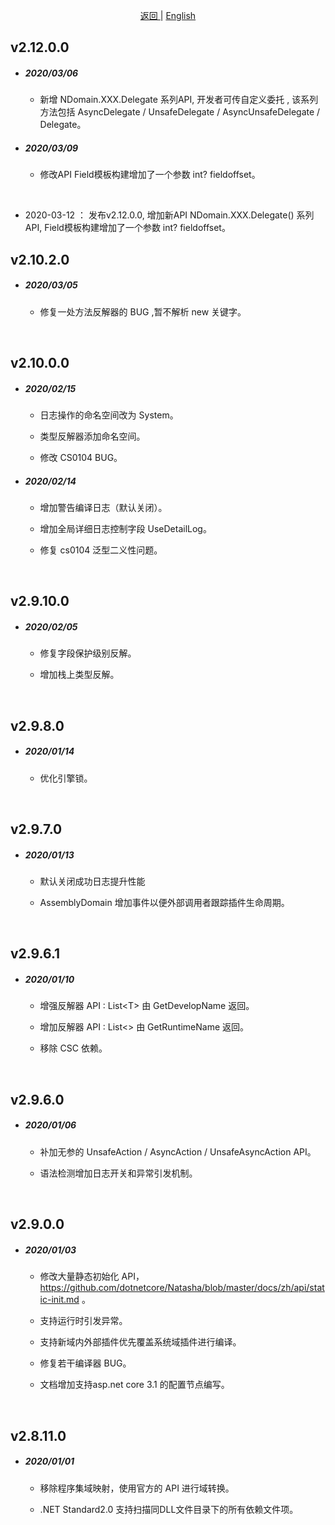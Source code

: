 
<p align="center">
 <a href="https://natasha.dotnetcore.xyz/"> 返回 </a> |  <a href="https://natasha.dotnetcore.xyz/en/update/2020.html"> English </a>
</p>   

 ## v2.12.0.0  
 
 
 - ##### 2020/03/06
 
    - 新增 NDomain.XXX.Delegate<MyDelegate> 系列API, 开发者可传自定义委托 , 该系列方法包括 AsyncDelegate / UnsafeDelegate / AsyncUnsafeDelegate / Delegate。 
    
 - ##### 2020/03/09
 
    - 修改API Field模板构建增加了一个参数 int? fieldoffset。 
    
    
 <br/>  
 

  - 2020-03-12 ： 发布v2.12.0.0, 增加新API  NDomain.XXX.Delegate<Tdelegate>() 系列API, Field模板构建增加了一个参数 int? fieldoffset。 


 ## v2.10.2.0  
 
 
 - ##### 2020/03/05
 
    - 修复一处方法反解器的 BUG ,暂不解析 new 关键字。
   
    
 <br/>  
 
 ## v2.10.0.0  
 
 
 - ##### 2020/02/15
 
    - 日志操作的命名空间改为 System。
   
    - 类型反解器添加命名空间。
    
    - 修改 CS0104 BUG。
   
 
 - ##### 2020/02/14
 
    - 增加警告编译日志（默认关闭）。
   
    - 增加全局详细日志控制字段 UseDetailLog。
    
    - 修复 cs0104 泛型二义性问题。
   
 
 <br/>  


 ## v2.9.10.0

 - ##### 2020/02/05
 
    - 修复字段保护级别反解。
   
    - 增加栈上类型反解。
   
 

 <br/>  
 
 
 ## v2.9.8.0

 - ##### 2020/01/14
  
    - 优化引擎锁。
   
    

 <br/>  
 

 ## v2.9.7.0

 - ##### 2020/01/13
  
    - 默认关闭成功日志提升性能 
    
    - AssemblyDomain 增加事件以便外部调用者跟踪插件生命周期。
    
 <br/>  

 ## v2.9.6.1

 - ##### 2020/01/10
  
    - 增强反解器 API : List\<T\> 由 GetDevelopName 返回。 
    
    - 增加反解器 API : List<> 由 GetRuntimeName 返回。
    
    - 移除 CSC 依赖。  
    
 <br/>  


 ## v2.9.6.0

 - ##### 2020/01/06
  
    - 补加无参的 UnsafeAction / AsyncAction / UnsafeAsyncAction API。
    
    - 语法检测增加日志开关和异常引发机制。  
    
 <br/>  



## v2.9.0.0

 - ##### 2020/01/03
  
    - 修改大量静态初始化 API， https://github.com/dotnetcore/Natasha/blob/master/docs/zh/api/static-init.md 。
    
    - 支持运行时引发异常。  
    
    - 支持新域内外部插件优先覆盖系统域插件进行编译。
    
    - 修复若干编译器 BUG。
    
    - 文档增加支持asp.net core 3.1 的配置节点编写。
    
 <br/>  


## v2.8.11.0

 - ##### 2020/01/01
  
    - 移除程序集域映射，使用官方的 API 进行域转换。
    
    - .NET Standard2.0 支持扫描同DLL文件目录下的所有依赖文件项。  
    
 <br/>  
